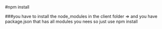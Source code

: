 #npm install 

###you have to install the node_modules in the client folder => and you have package.json that has all modules you nees so just use npm install
